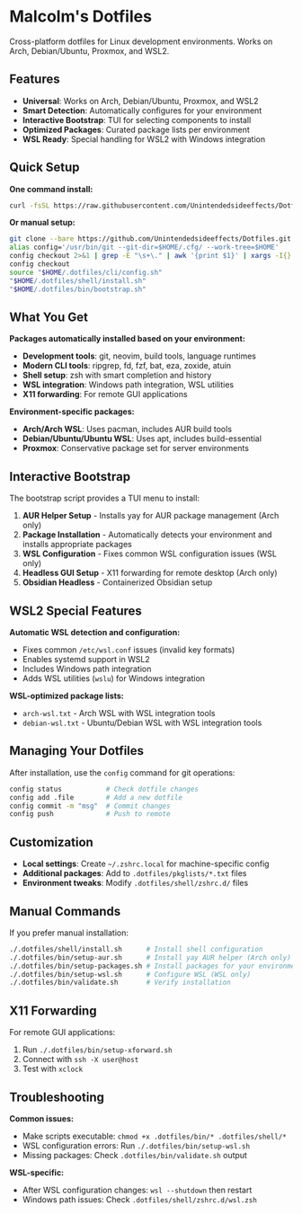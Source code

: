 # Malcolm's Dotfiles

Cross-platform dotfiles for Linux development environments. Works on Arch, Debian/Ubuntu, Proxmox, and WSL2.

## Features

- **Universal**: Works on Arch, Debian/Ubuntu, Proxmox, and WSL2
- **Smart Detection**: Automatically configures for your environment
- **Interactive Bootstrap**: TUI for selecting components to install
- **Optimized Packages**: Curated package lists per environment
- **WSL Ready**: Special handling for WSL2 with Windows integration

## Quick Setup

**One command install:**
```bash
curl -fsSL https://raw.githubusercontent.com/Unintendedsideeffects/Dotfiles/master/.dotfiles/bin/quick-install.sh | bash
```

**Or manual setup:**
```bash
git clone --bare https://github.com/Unintendedsideeffects/Dotfiles.git "$HOME/.cfg"
alias config='/usr/bin/git --git-dir=$HOME/.cfg/ --work-tree=$HOME'
config checkout 2>&1 | grep -E "\s+\." | awk '{print $1}' | xargs -I{} mv {} {}.backup || true
config checkout
source "$HOME/.dotfiles/cli/config.sh"
"$HOME/.dotfiles/shell/install.sh"
"$HOME/.dotfiles/bin/bootstrap.sh"
```

## What You Get

**Packages automatically installed based on your environment:**
- **Development tools**: git, neovim, build tools, language runtimes
- **Modern CLI tools**: ripgrep, fd, fzf, bat, eza, zoxide, atuin
- **Shell setup**: zsh with smart completion and history
- **WSL integration**: Windows path integration, WSL utilities
- **X11 forwarding**: For remote GUI applications

**Environment-specific packages:**
- **Arch/Arch WSL**: Uses pacman, includes AUR build tools
- **Debian/Ubuntu/Ubuntu WSL**: Uses apt, includes build-essential
- **Proxmox**: Conservative package set for server environments

## Interactive Bootstrap

The bootstrap script provides a TUI menu to install:

1. **AUR Helper Setup** - Installs yay for AUR package management (Arch only)
2. **Package Installation** - Automatically detects your environment and installs appropriate packages
3. **WSL Configuration** - Fixes common WSL configuration issues (WSL only)
4. **Headless GUI Setup** - X11 forwarding for remote desktop (Arch only)
5. **Obsidian Headless** - Containerized Obsidian setup

## WSL2 Special Features

**Automatic WSL detection and configuration:**
- Fixes common `/etc/wsl.conf` issues (invalid key formats)
- Enables systemd support in WSL2
- Includes Windows path integration
- Adds WSL utilities (`wslu`) for Windows integration

**WSL-optimized package lists:**
- `arch-wsl.txt` - Arch WSL with WSL integration tools
- `debian-wsl.txt` - Ubuntu/Debian WSL with WSL integration tools

## Managing Your Dotfiles

After installation, use the `config` command for git operations:
```bash
config status           # Check dotfile changes
config add .file        # Add a new dotfile
config commit -m "msg"  # Commit changes
config push             # Push to remote
```

## Customization

- **Local settings**: Create `~/.zshrc.local` for machine-specific config
- **Additional packages**: Add to `.dotfiles/pkglists/*.txt` files
- **Environment tweaks**: Modify `.dotfiles/shell/zshrc.d/` files

## Manual Commands

If you prefer manual installation:
```bash
./.dotfiles/shell/install.sh      # Install shell configuration
./.dotfiles/bin/setup-aur.sh      # Install yay AUR helper (Arch only)
./.dotfiles/bin/setup-packages.sh # Install packages for your environment  
./.dotfiles/bin/setup-wsl.sh      # Configure WSL (WSL only)
./.dotfiles/bin/validate.sh       # Verify installation
```

## X11 Forwarding

For remote GUI applications:
1. Run `./.dotfiles/bin/setup-xforward.sh`
2. Connect with `ssh -X user@host`
3. Test with `xclock`

## Troubleshooting

**Common issues:**
- Make scripts executable: `chmod +x .dotfiles/bin/* .dotfiles/shell/*`
- WSL configuration errors: Run `./.dotfiles/bin/setup-wsl.sh`
- Missing packages: Check `.dotfiles/bin/validate.sh` output

**WSL-specific:**
- After WSL configuration changes: `wsl --shutdown` then restart
- Windows path issues: Check `.dotfiles/shell/zshrc.d/wsl.zsh`